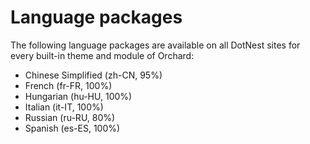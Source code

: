 # Language packages



The following language packages are available on all DotNest sites for every built-in theme and module of Orchard:

- Chinese Simplified (zh-CN, 95%)
- French (fr-FR, 100%)
- Hungarian (hu-HU, 100%)
- Italian (it-IT, 100%)
- Russian (ru-RU, 80%)
- Spanish (es-ES, 100%)
